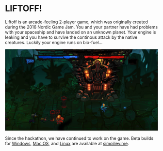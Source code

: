 # LIFTOFF!

Liftoff is an arcade-feeling 2-player game, which was originally created during the 2016 Nordic Game Jam.
You and your partner have had problems with your spaceship and have landed on an unknown planet. Your engine is leaking and you have to survive the continous attack by the native creatures. Luckily your engine runs on bio-fuel...

![A screenshot of Liftoff](screenshot.png)

Since the hackathon, we have continued to work on the game.
Beta builds for [Windows](https://drive.google.com/file/d/0B5eh7lJo7lMSZXdhMWR2N1padGs/edit), [Mac OS](), and [Linux](https://drive.google.com/file/d/0B5eh7lJo7lMSV0lwLXBBMWs5VE0/view) are available at [simoiliev.me](http://simoiliev.me/).